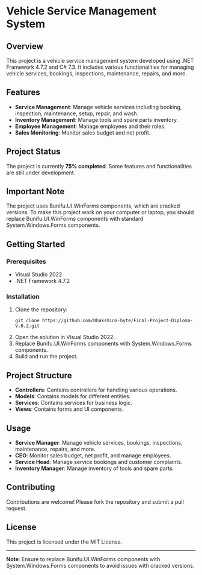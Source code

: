 # Vehicle Service Management System

## Overview
This project is a vehicle service management system developed using .NET Framework 4.7.2 and C# 7.3. It includes various functionalities for managing vehicle services, bookings, inspections, maintenance, repairs, and more.

## Features
- **Service Management**: Manage vehicle services including booking, inspection, maintenance, setup, repair, and wash.
- **Inventory Management**: Manage tools and spare parts inventory.
- **Employee Management**: Manage employees and their roles.
- **Sales Monitoring**: Monitor sales budget and net profit.

## Project Status
The project is currently **75% completed**. Some features and functionalities are still under development.

## Important Note
The project uses Bunifu.UI.WinForms components, which are cracked versions. To make this project work on your computer or laptop, you should replace Bunifu.UI.WinForms components with standard System.Windows.Forms components.

## Getting Started

### Prerequisites
- Visual Studio 2022
- .NET Framework 4.7.2

### Installation
1. Clone the repository:
   ```
   git clone https://github.com/Dhakshina-byte/Final-Project-Diploma-V.0.2.git
   ```
2. Open the solution in Visual Studio 2022.
3. Replace Bunifu.UI.WinForms components with System.Windows.Forms components.
4. Build and run the project.

## Project Structure
- **Controllers**: Contains controllers for handling various operations.
- **Models**: Contains models for different entities.
- **Services**: Contains services for business logic.
- **Views**: Contains forms and UI components.

## Usage
- **Service Manager**: Manage vehicle services, bookings, inspections, maintenance, repairs, and more.
- **CEO**: Monitor sales budget, net profit, and manage employees.
- **Service Head**: Manage service bookings and customer complaints.
- **Inventory Manager**: Manage inventory of tools and spare parts.

## Contributing
Contributions are welcome! Please fork the repository and submit a pull request.

## License
This project is licensed under the MIT License.

---
**Note**: Ensure to replace Bunifu.UI.WinForms components with System.Windows.Forms components to avoid issues with cracked versions.

